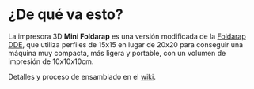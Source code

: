 # ¿De qué va esto?

La impresora 3D **Mini Foldarap**  es una versión modificada de la [Foldarap DDE](https://github.com/isidorogv/foldarapDDE), que utiliza perfiles de 15x15 en lugar de 20x20 para conseguir una máquina muy compacta, más ligera y portable, con un volumen de impresión de 10x10x10cm.

Detalles y proceso de ensamblado en el [wiki](https://github.com/isidorogv/minifolda/wiki).


